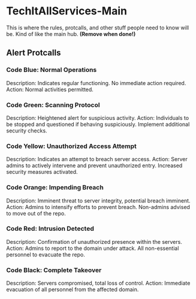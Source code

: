 # TechItAllServices-Main

This is where the rules, protcalls, and other stuff people need to know will be. Kind of like the main hub. **(Remove when done!)**

## Alert Protcalls
### Code Blue: Normal Operations

Description: Indicates regular functioning. No immediate action required. Action: Normal activities permitted.

### Code Green: Scanning Protocol

Description: Heightened alert for suspicious activity. Action: Individuals to be stopped and questioned if behaving suspiciously. Implement additional security checks.

### Code Yellow: Unauthorized Access Attempt

Description: Indicates an attempt to breach server access. Action: Server admins to actively intervene and prevent unauthorized entry. Increased security measures activated.

### Code Orange: Impending Breach

Description: Imminent threat to server integrity, potential breach imminent. Action: Admins to intensify efforts to prevent breach. Non-admins advised to move out of the repo.

### Code Red: Intrusion Detected

Description: Confirmation of unauthorized presence within the servers. Action: Admins to report to the domain under attack. All non-essential personnel to evacuate the repo.

### Code Black: Complete Takeover

Description: Servers compromised, total loss of control. Action: Immediate evacuation of all personnel from the affected domain.
